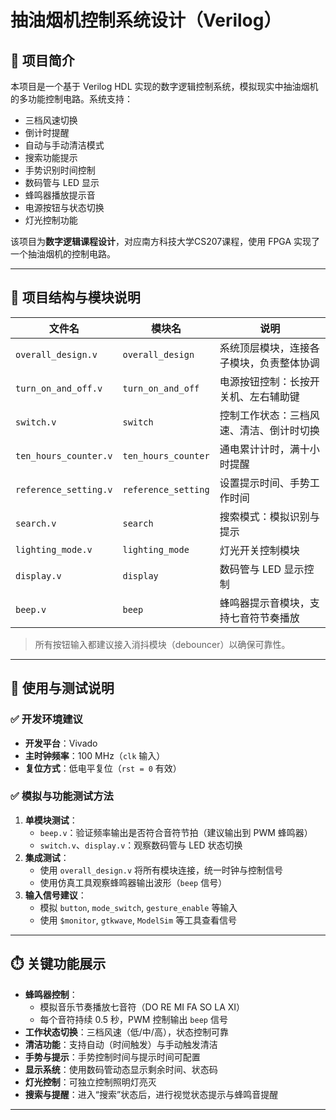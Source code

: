 # 抽油烟机控制系统设计（Verilog）

## 📘 项目简介

本项目是一个基于 Verilog HDL 实现的数字逻辑控制系统，模拟现实中抽油烟机的多功能控制电路。系统支持：

- 三档风速切换
- 倒计时提醒
- 自动与手动清洁模式
- 搜索功能提示
- 手势识别时间控制
- 数码管与 LED 显示
- 蜂鸣器播放提示音
- 电源按钮与状态切换
- 灯光控制功能

该项目为**数字逻辑课程设计**，对应南方科技大学CS207课程，使用 FPGA 实现了一个抽油烟机的控制电路。

---

## 📂 项目结构与模块说明

| 文件名 | 模块名 | 说明 |
|--------|--------|------|
| `overall_design.v` | `overall_design` | 系统顶层模块，连接各子模块，负责整体协调 |
| `turn_on_and_off.v` | `turn_on_and_off` | 电源按钮控制：长按开关机、左右辅助键 |
| `switch.v` | `switch` | 控制工作状态：三档风速、清洁、倒计时切换 |
| `ten_hours_counter.v` | `ten_hours_counter` | 通电累计计时，满十小时提醒 |
| `reference_setting.v` | `reference_setting` | 设置提示时间、手势工作时间 |
| `search.v` | `search` | 搜索模式：模拟识别与提示 |
| `lighting_mode.v` | `lighting_mode` | 灯光开关控制模块 |
| `display.v` | `display` | 数码管与 LED 显示控制 |
| `beep.v` | `beep` | 蜂鸣器提示音模块，支持七音符节奏播放 |

> 所有按钮输入都建议接入消抖模块（debouncer）以确保可靠性。

---

## 🧪 使用与测试说明

### ✅ 开发环境建议

- **开发平台**：Vivado
- **主时钟频率**：100 MHz（`clk` 输入）
- **复位方式**：低电平复位（`rst = 0` 有效）

### ✅ 模拟与功能测试方法

1. **单模块测试**：
   - `beep.v`：验证频率输出是否符合音符节拍（建议输出到 PWM 蜂鸣器）
   - `switch.v`、`display.v`：观察数码管与 LED 状态切换
2. **集成测试**：
   - 使用 `overall_design.v` 将所有模块连接，统一时钟与控制信号
   - 使用仿真工具观察蜂鸣器输出波形（`beep` 信号）
3. **输入信号建议**：
   - 模拟 `button`, `mode_switch`, `gesture_enable` 等输入
   - 使用 `$monitor`, `gtkwave`, `ModelSim` 等工具查看信号

---

## ⏱️ 关键功能展示

- **蜂鸣器控制**：
  - 模拟音乐节奏播放七音符（DO RE MI FA SO LA XI）
  - 每个音符持续 0.5 秒，PWM 控制输出 `beep` 信号
- **工作状态切换**：三档风速（低/中/高），状态控制可靠
- **清洁功能**：支持自动（时间触发）与手动触发清洁
- **手势与提示**：手势控制时间与提示时间可配置
- **显示系统**：使用数码管动态显示剩余时间、状态码
- **灯光控制**：可独立控制照明灯亮灭
- **搜索与提醒**：进入“搜索”状态后，进行视觉状态提示与蜂鸣音提醒

---

